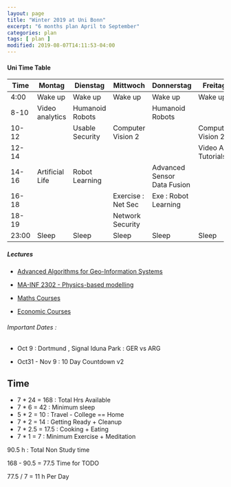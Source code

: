 ```yaml
---
layout: page
title: "Winter 2019 at Uni Bonn"
excerpt: "6 months plan April to September"
categories: plan
tags: [ plan ]
modified: 2019-08-07T14:11:53-04:00
---
```



#### Uni Time Table


| Time | Montag | Dienstag | Mittwoch | Donnerstag | Freitag | Samstag | Sonntag |
|-------|-------|-------|-------|-------|-------|-------|-------|
| 4:00 | Wake up | Wake up| Wake up | Wake up| Wake up |  Wake up | Wake up|
| 8-10 | Video analytics | Humanoid Robots  |                       | Humanoid Robots         |                 |                   |                 |
| 10-12 |               | Usable Security   | Computer Vision 2      |                        | Computer Vision 2 |                 |                 |
| 12-14 |               |                   |                         |                       |Video An Tutorials|                  |                 |
| 14-16 | Artificial Life | Robot Learning |                          |Advanced Sensor Data Fusion|                 |                 |                 |
| 16-18 |               |                 |Exercise : Net Sec     | Exe : Robot Learning      |                   |                 |                 |
| 18-19 |               |                  | Network Security     |                       |                     |                   |                  |
| 23:00 |Sleep| Sleep| Sleep| Sleep| Sleep |  Sleep |Sleep |


##### Lectures

* [Advanced Algorithms for Geo-Information Systems](_posts/uni/win19/2019-10-01-geo-algo-readme.md)

* [MA-INF 2302 - Physics-based modelling](_posts/uni/win19/2019-10-01-phy-mod.md)

* [Maths Courses](https://basis.uni-bonn.de/qisserver/rds?state=wtree&search=1&trex=step&root120192=194644%7C194645&P.vx=lang)

* [Economic Courses](https://basis.uni-bonn.de/qisserver/rds?state=wtree&search=1&trex=step&root120192=194644%7C199247%7C200459&P.vx=lang)



###### Important Dates :
* Oct 9 : Dortmund , Signal Iduna Park : GER vs ARG

* Oct31 - Nov 9 : 10 Day Countdown v2

## Time


* 7 * 24 = 168 : Total Hrs Available
* 7 * 6  = 42  : Minimum sleep
* 5 * 2  = 10  : Travel - College == Home
* 7 * 2  = 14  : Getting Ready + Cleanup
* 7 * 2.5 = 17.5   : Cooking + Eating
* 7 * 1   = 7   : Minimum Exercise + Meditation

90.5 h : Total Non Study time

168 - 90.5 = 77.5 Time for TODO


77.5 / 7 = 11 h Per Day
